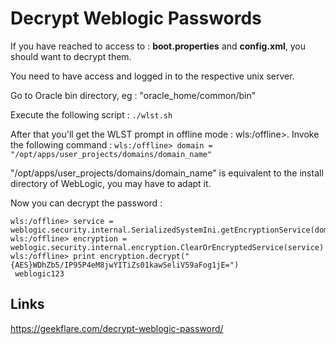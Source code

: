 # Decrypt Weblogic Passwords

If you have reached to access to : **boot.properties** and **config.xml**, you should want to decrypt them.

You need to have access and logged in to the respective unix server.

Go to Oracle bin directory, eg : "oracle_home/common/bin"

Execute the following script : `./wlst.sh`

After that you'll get the WLST prompt in offline mode : wls:/offline>. Invoke the following command : `wls:/offline> domain = "/opt/apps/user_projects/domains/domain_name"`

"/opt/apps/user_projects/domains/domain_name" is equivalent to the install directory of WebLogic, you may have to adapt it.

Now you can decrypt the password : 

```
wls:/offline> service = weblogic.security.internal.SerializedSystemIni.getEncryptionService(domain)
wls:/offline> encryption = weblogic.security.internal.encryption.ClearOrEncryptedService(service)
wls:/offline> print encryption.decrypt("{AES}WDhZb5/IP95P4eM8jwYITiZs01kawSeliV59aFog1jE=")
 weblogic123
```

## Links 
https://geekflare.com/decrypt-weblogic-password/

